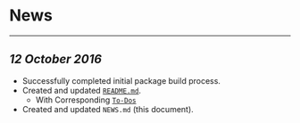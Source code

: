 # News

-----

## _12 October 2016_

- Successfully completed initial package build process.
- Created and updated [`README.md`](README.md).
    - With Corresponding [`To-Dos`](README.md#todo)
- Created and updated `NEWS.md` (this document).
